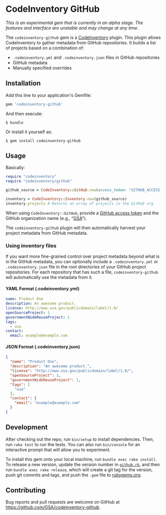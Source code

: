 # CodeInventory GitHub

*_This is an experimental gem that is currently in an alpha stage. The features and interface are unstable and may change at any time._*

The `codeinventory-github` gem is a [CodeInventory](https://github.com/GSA/codeinventory) plugin. This plugin allows CodeInventory to gather metadata from GitHub repositories. It builds a list of projects based on a combination of:

* `.codeinventory.yml` and `.codeinventory.json` files in GitHub repositories
* GitHub metadata
* Manually specified overrides

## Installation

Add this line to your application's Gemfile:

```ruby
gem 'codeinventory-github'
```

And then execute:

    $ bundle

Or install it yourself as:

    $ gem install codeinventory-github

## Usage

Basically:

```ruby
require "codeinventory"
require "codeinventory/github"

github_source = CodeInventory::GitHub.new(access_token: "GITHUB_ACCESS_TOKEN", org: "github_org_name")

inventory = CodeInventory::Inventory.new(github_source)
inventory.projects # Returns an array of projects in the GitHub org
```

When using `CodeInventory::GitHub`, provide a [GitHub access token](https://developer.github.com/v3/oauth/) and the GitHub organization name (e.g., "[GSA](https://github.com/GSA/)").

The `codeinventory-github` plugin will then automatically harvest your project metadata from GitHub metadata.

### Using inventory files

If you want more fine-grained control over project metadata beyond what is in the GitHub metadata, you can optionally include a `.codeinventory.yml` or `.codeinventory.json` file in the root directories of your GitHub project repositories. For each repository that has such a file, `codeinventory-github` will automatically use the metadata from it.

#### YAML Format (.codeinventory.yml)

```yaml
name: Product One
description: An awesome product.
license: http://www.usa.gov/publicdomain/label/1.0/
openSourceProject: 1
governmentWideReuseProject: 1
tags:
  - usa
contact:
  email: example@example.com
```

#### JSON Format (.codeinventory.json)

```json
{
  "name": "Product One",
  "description": "An awesome product.",
  "license": "http://www.usa.gov/publicdomain/label/1.0/",
  "openSourceProject": 1,
  "governmentWideReuseProject": 1,
  "tags": [
    "usa"
  ],
  "contact": {
    "email": "example@example.com"
  }
}
```

## Development

After checking out the repo, run `bin/setup` to install dependencies. Then, run `rake test` to run the tests. You can also run `bin/console` for an interactive prompt that will allow you to experiment.

To install this gem onto your local machine, run `bundle exec rake install`. To release a new version, update the version number in [`github.rb`](/lib/codeinventory/github.rb), and then run `bundle exec rake release`, which will create a git tag for the version, push git commits and tags, and push the `.gem` file to [rubygems.org](https://rubygems.org).

## Contributing

Bug reports and pull requests are welcome on GitHub at https://github.com/GSA/codeinventory-github.
